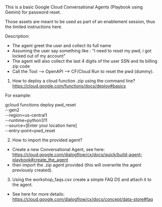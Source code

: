 This is a basic Google Cloud Conversational Agents (Playbook using Gemini) for password reset.

Those assets are meant to be used as part of an enablement session, thus the limited instructions here.

Description:
- The agent greet the user and collect its full name
- Assuming the user say something like : "I need to reset my pwd, i got locked out of my account"
- The agent will also collect the last 4 digits of the user SSN and its billing zip code
- Call the Tool --> OpenAPI --> CF/Cloud Run to reset the pwd (dummy).

1. How to deploy a cloud function .zip using the command line?
https://cloud.google.com/functions/docs/deploy#basics

For example: 

gcloud functions deploy pwd_reset \
 --gen2 \
 --region=us-central1 \
 --runtime=python311 \
 --source=[Enter your location here] \
 --entry-point=pwd_reset

2. How to import the provided agent?
- Create a new Conversational Agent, see here: https://cloud.google.com/dialogflow/cx/docs/quick/build-agent-playbook#create_the_agent
- then import the .zip agent provided (this will overwrite the agent previously created).

3. Using the workshop_faqs.csv create a simple FAQ DS and attach it to the agent.
- See here for more details: https://cloud.google.com/dialogflow/cx/docs/concept/data-store#faq


